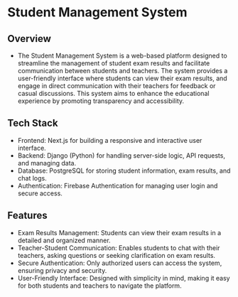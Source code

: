 # Student Management System

  ## Overview
  - The Student Management System is a web-based platform designed to streamline the management of student exam results and facilitate communication between students and teachers. The system provides a user-friendly interface where students can view their exam results, and engage in direct communication with their teachers for feedback or casual discussions. This system aims to enhance the educational experience by promoting transparency and accessibility.
  
  ## Tech Stack
  - Frontend: Next.js for building a responsive and interactive user interface.
  - Backend: Django (Python) for handling server-side logic, API requests, and managing data.
  - Database: PostgreSQL for storing student information, exam results, and chat logs.
  - Authentication: Firebase Authentication for managing user login and secure access.

  ## Features
  - Exam Results Management: Students can view their exam results in a detailed and organized manner.
  - Teacher-Student Communication: Enables students to chat with their teachers, asking questions or seeking clarification on exam results.
  - Secure Authentication: Only authorized users can access the system, ensuring privacy and security.
  - User-Friendly Interface: Designed with simplicity in mind, making it easy for both students and teachers to navigate the platform.

